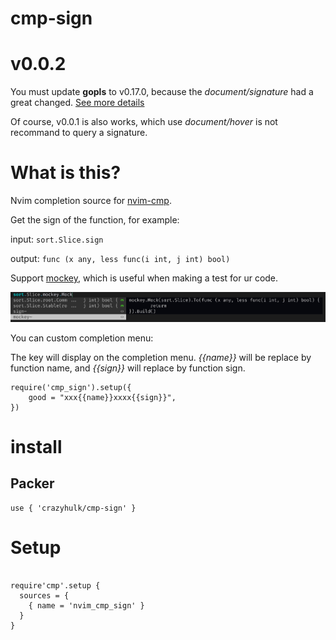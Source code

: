 # cmp-sign

# v0.0.2
You must update **gopls** to v0.17.0, because the *document/signature* had a great changed.
[See more details](https://github.com/golang/tools/blob/master/gopls/doc/release/v0.17.0.md)

Of course, v0.0.1 is also works, which use *document/hover* is not recommand to query a signature.


# What is this?
Nvim completion source for [nvim-cmp](https://github.com/hrsh7th/nvim-cmp).

Get the sign of the function, for example:

input:
`sort.Slice.sign`

output:
`func (x any, less func(i int, j int) bool)`


Support [mockey](https://github.com/bytedance/mockey), which is useful when making a test for ur code. 

![mockey](./mockey.jpg)

You can custom completion menu:

The key will display on the completion menu.
*{{name}}* will be replace by function name, and *{{sign}}* will replace by function sign.

```
require('cmp_sign').setup({
	good = "xxx{{name}}xxxx{{sign}}",
})
```

# install

## Packer
```
use { 'crazyhulk/cmp-sign' }
```

# Setup

```

require'cmp'.setup {
  sources = {
    { name = 'nvim_cmp_sign' }
  }
}
```
